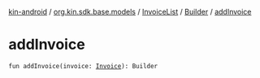 [kin-android](../../../index.md) / [org.kin.sdk.base.models](../../index.md) / [InvoiceList](../index.md) / [Builder](index.md) / [addInvoice](./add-invoice.md)

# addInvoice

`fun addInvoice(invoice: `[`Invoice`](../../-invoice/index.md)`): Builder`